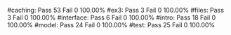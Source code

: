 #caching:
	Pass 53 Fail 0 100.00%
#ex3:
	Pass 3 Fail 0 100.00%
#files:
	Pass 3 Fail 0 100.00%
#interface:
	Pass 6 Fail 0 100.00%
#intro:
	Pass 18 Fail 0 100.00%
#model:
	Pass 24 Fail 0 100.00%
#test:
	Pass 25 Fail 0 100.00%
